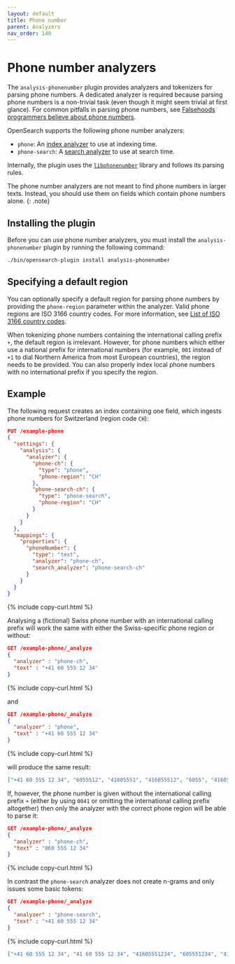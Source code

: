 ```yaml
---
layout: default
title: Phone number
parent: Analyzers
nav_order: 140
---
```


# Phone number analyzers

The `analysis-phonenumber` plugin provides analyzers and tokenizers for parsing phone numbers.
A dedicated analyzer is required because parsing phone numbers is a non-trivial task (even though it might seem trivial at first glance). For common pitfalls in parsing phone numbers, see [Falsehoods programmers believe about phone numbers](https://github.com/google/libphonenumber/blob/master/FALSEHOODS.md).


OpenSearch supports the following phone number analyzers:

* `phone`: An [index analyzer]({{site.url}}{{site.baseurl}}/analyzers/index-analyzers/) to use at indexing time.
* `phone-search`: A [search analyzer]({{site.url}}{{site.baseurl}}/analyzers/search-analyzers/) to use at search time.

Internally, the plugin uses the [`libphonenumber`](https://github.com/google/libphonenumber) library and follows its parsing rules.

The phone number analyzers are not meant to find phone numbers in larger texts. Instead, you should use them on fields which contain phone numbers alone.
{: .note}

## Installing the plugin

Before you can use phone number analyzers, you must install the `analysis-phonenumber` plugin by running the following command:

```sh
./bin/opensearch-plugin install analysis-phonenumber
```

## Specifying a default region

You can optionally specify a default region for parsing phone numbers by providing the `phone-region` parameter within the analyzer. Valid phone regions are ISO 3166 country codes. For more information, see [List of ISO 3166 country codes](https://en.wikipedia.org/wiki/List_of_ISO_3166_country_codes).

When tokenizing phone numbers containing the international calling prefix `+`, the default region is irrelevant. However, for phone numbers which either use a national prefix for international numbers (for example,  `001` instead of `+1` to dial Northern America from most European countries), the region needs to be provided. You can also properly index local phone numbers with no international prefix if you specify the region.

## Example

The following request creates an index containing one field, which ingests phone numbers for Switzerland (region code `CH`):

```json
PUT /example-phone
{
  "settings": {
    "analysis": {
      "analyzer": {
        "phone-ch": {
          "type": "phone",
          "phone-region": "CH"
        },
        "phone-search-ch": {
          "type": "phone-search",
          "phone-region": "CH"
        }
      }
    }
  },
  "mappings": {
    "properties": {
      "phoneNumber": {
        "type": "text",
        "analyzer": "phone-ch",
        "search_analyzer": "phone-search-ch"
      }
    }
  }
}
```
{% include copy-curl.html %}

Analysing a (fictional) Swiss phone number with an international calling prefix will work the same with either the Swiss-specific phone region or without:
```json
GET /example-phone/_analyze
{
  "analyzer" : "phone-ch",
  "text" : "+41 60 555 12 34"
}
```
{% include copy-curl.html %}

and

```json
GET /example-phone/_analyze
{
  "analyzer" : "phone",
  "text" : "+41 60 555 12 34"
}
```
{% include copy-curl.html %}

will produce the same result:
```json
["+41 60 555 12 34", "6055512", "41605551", "416055512", "6055", "41605551234", ...]
```

If, however, the phone number is given without the international calling prefix `+` (either by using `0041` or omitting
the international calling prefix altogether) then only the analyzer with the correct phone region will be able to parse it:
```json
GET /example-phone/_analyze
{
  "analyzer" : "phone-ch",
  "text" : "060 555 12 34"
}
```
{% include copy-curl.html %}

In contrast the `phone-search` analyzer does not create n-grams and only issues some basic tokens:
```json
GET /example-phone/_analyze
{
  "analyzer" : "phone-search",
  "text" : "+41 60 555 12 34"
}
```
{% include copy-curl.html %}

```json
["+41 60 555 12 34", "41 60 555 12 34", "41605551234", "605551234", "41"]
```
